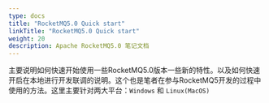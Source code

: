 ```yaml
---
type: docs
title: "RocketMQ5.0 Quick start"
linkTitle: "RocketMQ5.0 Quick start"
weight: 20
description: Apache RocketMQ5.0 笔记文档
---
```


主要说明如何快速开始使用一些RocketMQ5.0版本一些新的特性。以及如何快速开启在本地进行开发联调的说明。这个也是笔者在参与RocketMQ5开发的过程中使用的方法。这里主要针对两大平台：`Windows` 和 `Linux(MacOS)` 